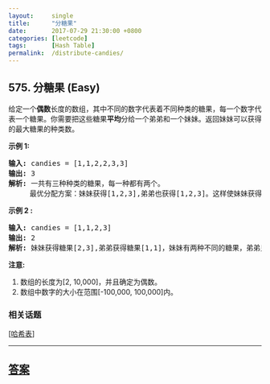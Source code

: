 ```yaml
---
layout:     single
title:      "分糖果"
date:       2017-07-29 21:30:00 +0800
categories: [leetcode]
tags:       [Hash Table]
permalink:  /distribute-candies/
---
```


## 575. 分糖果 (Easy)

<p>给定一个<strong>偶数</strong>长度的数组，其中不同的数字代表着不同种类的糖果，每一个数字代表一个糖果。你需要把这些糖果<strong>平均</strong>分给一个弟弟和一个妹妹。返回妹妹可以获得的最大糖果的种类数。</p>

<p><strong>示例 1:</strong></p>

<pre>
<strong>输入:</strong> candies = [1,1,2,2,3,3]
<strong>输出:</strong> 3
<strong>解析: </strong>一共有三种种类的糖果，每一种都有两个。
     最优分配方案：妹妹获得[1,2,3],弟弟也获得[1,2,3]。这样使妹妹获得糖果的种类数最多。
</pre>

<p><strong>示例 2 :</strong></p>

<pre>
<strong>输入:</strong> candies = [1,1,2,3]
<strong>输出:</strong> 2
<strong>解析:</strong> 妹妹获得糖果[2,3],弟弟获得糖果[1,1]，妹妹有两种不同的糖果，弟弟只有一种。这样使得妹妹可以获得的糖果种类数最多。
</pre>

<p><strong>注意:</strong></p>

<ol>
	<li>数组的长度为[2, 10,000]，并且确定为偶数。</li>
	<li>数组中数字的大小在范围[-100,000, 100,000]内。
	<ol>
	</ol>
	</li>
</ol>

### 相关话题
  [[哈希表](https://github.com/openset/leetcode/tree/master/tag/hash-table/README.md)]

---

## [答案](https://github.com/openset/leetcode/tree/master/problems/distribute-candies)
